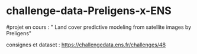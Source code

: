 # challenge-data-Preligens-x-ENS
#projet en cours : " Land cover predictive modeling from satellite images by Preligens"

consignes et dataset : https://challengedata.ens.fr/challenges/48

